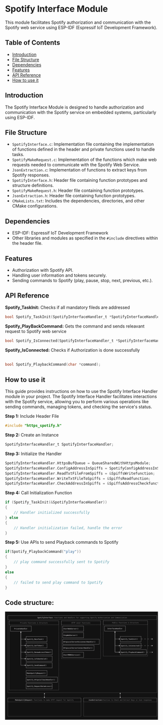 # Spotify Interface Module

This module facilitates Spotify authorization and communication with the Spotify web service using ESP-IDF (Espressif IoT Development Framework).

## Table of Contents

- [Introduction](#introduction)
- [File Structure](#file-structure)
- [Dependencies](#dependencies)
- [Features](#features)
- [API Reference](#api-reference)
- [How to use it](#how-to-use-it)

## Introduction

The Spotify Interface Module is designed to handle authorization and communication with the Spotify service on embedded systems, particularly using ESP-IDF.

## File Structure

- `SpotifyInterface.c`: Implementation file containing the implementation of functions defined in the header and private functions used to handle tasks.
- `SpotifyMakeRequest.c`: Implementation of the functions which make web requests needed to communicate with the Spotify Web Service.
- `JsonExtraction.c`: Implementation of functions to extract keys from Spotify responses.
- `SpotifyInterface.h`: Header file containing function prototypes and structure definitions.
- `SpotifyMakeRequest.h`: Header file containing function prototypes.
- `JsonExtraction.h`: Header file containing function prototypes.
- `CMakeLists.txt`: Includes the dependencies, directories, and other CMake configurations.

## Dependencies

- ESP-IDF: Espressif IoT Development Framework
- Other libraries and modules as specified in the `#include` directives within the header file.

## Features

- Authorization with Spotify API.
- Handling user information and tokens securely.
- Sending commands to Spotify (play, pause, stop, next, previous, etc.).

## API Reference

**Spotify_TaskInit:** Checks if all mandatory fileds are addressed

```c
bool Spotify_TaskInit(SpotifyInterfaceHandler_t *SpotifyInterfaceHandler);
```

**Spotify_PlayBackCommand:** Gets the command and sends releavant request to Spotify web service

```c
bool Spotify_IsConnected(SpotifyInterfaceHandler_t *SpotifyInterfaceHandler);
```

**Spotify_IsConnected:** Checks if Authorization is done successfully
```c

bool Spotify_PlaybackCommand(char *command);
```

## How to use it

This guide provides instructions on how to use the Spotify Interface Handler module in your project. The Spotify Interface Handler facilitates interactions with the Spotify service, allowing you to perform various operations like sending commands, managing tokens, and checking the service's status.

**Step 1:** Include Header File

```c
#include "https_spotify.h"
```

**Step 2:** Create an Instance

```c
SpotifyInterfaceHandler_t SpotifyInterfaceHandler;
```

**Step 3:** Initialize the Handler

```c
SpotifyInterfaceHandler.HttpsBufQueue = QueueSharedWithHttpsModule;
SpotifyInterfaceHandler.ConfigAddressInSpiffs = SpotifyConfigAddressInSpiffs;
SpotifyInterfaceHandler.ReadTxtFileFromSpiffs = &SpiffsWritefunction;
SpotifyInterfaceHandler.WriteTxtFileToSpiffs = &SpiffsReadfunction;
SpotifyInterfaceHandler.CheckAddressInSpiffs = &SpiffsAddressCheckfunction;
```

**Step 4:** Call Initialization Function

```c
if (Spotify_TaskInit(&SpotifyInterfaceHandler))
{
    // Handler initialized successfully
} else 
{
    // Handler initialization failed, handle the error
}
```

**Step 5:** Use APIs to send Playback commands to Spotify

```c
if(Spotify_PlaybackCommand("play"))
{
    // play command successfully sent to Spotify
}
else
{
    // failed to send play command to Spotify
}
```

## Code structure:

![Diagram](/components/SpotifyInterface/SpotifyInterface%20structure.png)